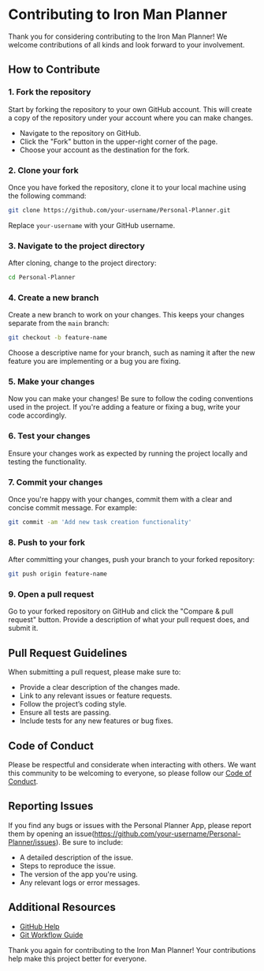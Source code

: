
# Contributing to Iron Man Planner

Thank you for considering contributing to the Iron Man Planner! We welcome contributions of all kinds and look forward to your involvement.

## How to Contribute

### 1. **Fork the repository**

Start by forking the repository to your own GitHub account. This will create a copy of the repository under your account where you can make changes.

- Navigate to the repository on GitHub.
- Click the "Fork" button in the upper-right corner of the page.
- Choose your account as the destination for the fork.

### 2. **Clone your fork**

Once you have forked the repository, clone it to your local machine using the following command:

```bash
git clone https://github.com/your-username/Personal-Planner.git
```

Replace `your-username` with your GitHub username.

### 3. **Navigate to the project directory**

After cloning, change to the project directory:

```bash
cd Personal-Planner
```

### 4. **Create a new branch**

Create a new branch to work on your changes. This keeps your changes separate from the `main` branch:

```bash
git checkout -b feature-name
```

Choose a descriptive name for your branch, such as naming it after the new feature you are implementing or a bug you are fixing.

### 5. **Make your changes**

Now you can make your changes! Be sure to follow the coding conventions used in the project. If you're adding a feature or fixing a bug, write your code accordingly.

### 6. **Test your changes**

Ensure your changes work as expected by running the project locally and testing the functionality.

### 7. **Commit your changes**

Once you're happy with your changes, commit them with a clear and concise commit message. For example:

```bash
git commit -am 'Add new task creation functionality'
```

### 8. **Push to your fork**

After committing your changes, push your branch to your forked repository:

```bash
git push origin feature-name
```

### 9. **Open a pull request**

Go to your forked repository on GitHub and click the "Compare & pull request" button. Provide a description of what your pull request does, and submit it.

## Pull Request Guidelines

When submitting a pull request, please make sure to:

- Provide a clear description of the changes made.
- Link to any relevant issues or feature requests.
- Follow the project’s coding style.
- Ensure all tests are passing.
- Include tests for any new features or bug fixes.

## Code of Conduct

Please be respectful and considerate when interacting with others. We want this community to be welcoming to everyone, so please follow our [Code of Conduct](CODE_OF_CONDUCT.md).

## Reporting Issues

If you find any bugs or issues with the Personal Planner App, please report them by opening an issue(https://github.com/your-username/Personal-Planner/issues). Be sure to include:

- A detailed description of the issue.
- Steps to reproduce the issue.
- The version of the app you're using.
- Any relevant logs or error messages.

## Additional Resources

- [GitHub Help](https://docs.github.com/en/github)
- [Git Workflow Guide](https://www.atlassian.com/git/tutorials/comparing-workflows)

Thank you again for contributing to the Iron Man Planner! Your contributions help make this project better for everyone.
